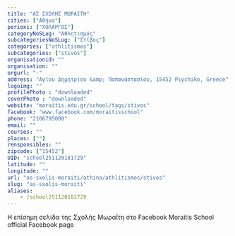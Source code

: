 ```yaml
---
title: "ΑΣ ΣΧΟΛΗΣ ΜΩΡΑΙΤΗ"
cities: ["Αθήνα"]
perioxi: ["ΧΟΛΑΡΓΟΣ"]
categoryNoSLug: "Αθλητισμός"
subcategoriesNoSLug: ["Στίβος"]
categories: ["athlitismos"]
subcategories: ["stivos"]
organisationid: ""
organisation: ""
orgurl: "-"
address: "Αγίου Δημητρίου &amp; Παπαναστασίου, 15452 Psychiko, Greece"
logoimg: ""
profilePhoto : "downloaded"
coverPhoto : "downloaded"
website: "moraitis.edu.gr/school/tags/stivos"
facebook: "www.facebook.com/moraitisschool"
phone: "2106795000"
email: ""
courses: ""
places: [""]
rensponsibles: ""
zipcode: ["15452"]
UID: "school251120181729"
latitude: ""
longitude: ""
url: "as-sxolis-moraiti/athina/athlitismos/stivos"
slug: "as-sxolis-moraiti"
aliases:
    - /school251120181729
---
```



Η επίσημη σελίδα της Σχολής Μωραΐτη στο Facebook Moraitis School official Facebook page

